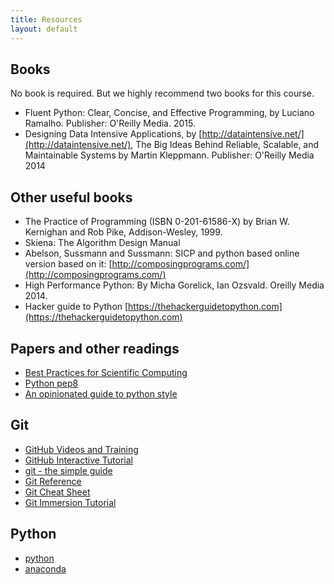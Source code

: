 ```yaml
---
title: Resources
layout: default
---
```


## Books

No book is required. But we highly recommend two books for this course.

- Fluent Python: Clear, Concise, and Effective Programming, by Luciano Ramalho.
Publisher: O'Reilly Media. 2015.
- Designing Data Intensive Applications, by [http://dataintensive.net/](http://dataintensive.net/), The Big Ideas Behind Reliable, Scalable, 
and Maintainable Systems by Martin Kleppmann.
Publisher: O'Reilly Media 2014

## Other useful books

- The Practice of Programming (ISBN 0-201-61586-X) by Brian W. Kernighan and Rob Pike, Addison-Wesley, 1999.
- Skiena: The Algorithm Design Manual
- Abelson, Sussmann and Sussmann: SICP and python based online version based on it: 
  [http://composingprograms.com/](http://composingprograms.com/)
- High Performance Python: By Micha Gorelick, Ian Ozsvald. Oreilly Media 2014.
- Hacker guide to Python [https://thehackerguidetopython.com](https://thehackerguidetopython.com)


## Papers and other readings

- [Best Practices for Scientific Computing](http://iacs-courses.seas.harvard.edu/courses/cs207/resources/BestPratices.pdf)
- [Python pep8](https://www.python.org/dev/peps/pep-0008/)
- [An opinionated guide to python style](https://github.com/amontalenti/elements-of-python-style)

## Git

* [GitHub Videos and Training](https://www.youtube.com/user/github)
* [GitHub Interactive Tutorial](https://try.github.io/levels/1/challenges/1)
* [git - the simple guide](http://rogerdudler.github.io/git-guide/)
* [Git Reference](https://git-scm.com/docs)
* [Git Cheat Sheet](https://services.github.com/on-demand/downloads/github-git-cheat-sheet.pdf)
* [Git Immersion Tutorial](http://gitimmersion.com)

## Python

* [python](https://www.python.org/about/gettingstarted/)
* [anaconda](https://www.continuum.io/anaconda-overview)
